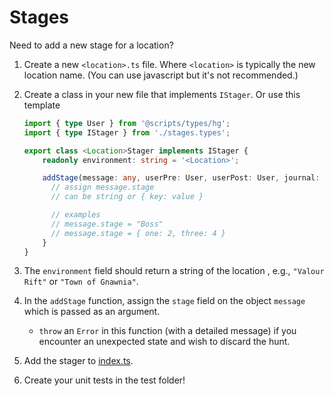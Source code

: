 # Stages

Need to add a new stage for a location?

1. Create a new `<location>.ts` file. Where `<location>` is typically the new location name. (You can use javascript but it's not recommended.)
2. Create a class in your new file that implements `IStager`.
   Or use this template

    ```typescript
    import { type User } from '@scripts/types/hg';
    import { type IStager } from './stages.types';

    export class <Location>Stager implements IStager {
        readonly environment: string = '<Location>';

        addStage(message: any, userPre: User, userPost: User, journal: any): void {
          // assign message.stage
          // can be string or { key: value }

          // examples
          // message.stage = "Boss"
          // message.stage = { one: 2, three: 4 }
        }
    }
    ```

3. The `environment` field should return a string of the location , e.g., `"Valour Rift"` or `"Town of Gnawnia"`.
4. In the `addStage` function, assign the `stage` field on the object `message` which is passed as an argument.
   - `throw` an `Error` in this function (with a detailed message) if you encounter an unexpected state and wish to discard the hunt.
5. Add the stager to [index.ts](index.ts).
6. Create your unit tests in the test folder!
